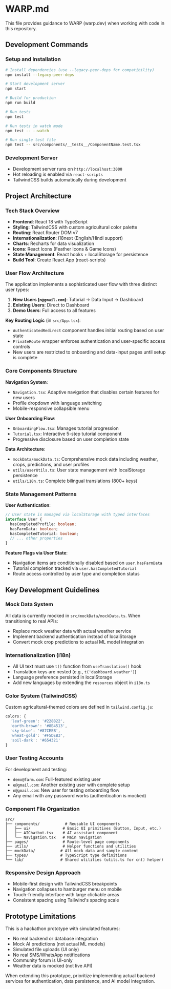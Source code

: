# WARP.md

This file provides guidance to WARP (warp.dev) when working with code in this repository.

## Development Commands

### Setup and Installation
```bash
# Install dependencies (use --legacy-peer-deps for compatibility)
npm install --legacy-peer-deps

# Start development server
npm start

# Build for production
npm run build

# Run tests
npm test

# Run tests in watch mode
npm test -- --watch

# Run single test file
npm test -- src/components/__tests__/ComponentName.test.tsx
```

### Development Server
- Development server runs on `http://localhost:3000`
- Hot reloading is enabled via `react-scripts`
- TailwindCSS builds automatically during development

## Project Architecture

### Tech Stack Overview
- **Frontend**: React 18 with TypeScript
- **Styling**: TailwindCSS with custom agricultural color palette
- **Routing**: React Router DOM v7
- **Internationalization**: i18next (English/Hindi support)
- **Charts**: Recharts for data visualization
- **Icons**: React Icons (Feather Icons & Game Icons)
- **State Management**: React hooks + localStorage for persistence
- **Build Tool**: Create React App (react-scripts)

### User Flow Architecture
The application implements a sophisticated user flow with three distinct user types:

1. **New Users (`n@gmail.com`)**: Tutorial → Data Input → Dashboard
2. **Existing Users**: Direct to Dashboard
3. **Demo Users**: Full access to all features

**Key Routing Logic** (in `src/App.tsx`):
- `AuthenticatedRedirect` component handles initial routing based on user state
- `PrivateRoute` wrapper enforces authentication and user-specific access controls
- New users are restricted to onboarding and data-input pages until setup is complete

### Core Components Structure

**Navigation System**:
- `Navigation.tsx`: Adaptive navigation that disables certain features for new users
- Profile dropdown with language switching
- Mobile-responsive collapsible menu

**User Onboarding Flow**:
- `OnboardingFlow.tsx`: Manages tutorial progression
- `Tutorial.tsx`: Interactive 5-step tutorial component
- Progressive disclosure based on user completion state

**Data Architecture**:
- `mockData/mockData.ts`: Comprehensive mock data including weather, crops, predictions, and user profiles
- `utils/userUtils.ts`: User state management with localStorage persistence
- `utils/i18n.ts`: Complete bilingual translations (800+ keys)

### State Management Patterns

**User Authentication**:
```typescript
// User state is managed via localStorage with typed interfaces
interface User {
  hasCompletedProfile: boolean;
  hasFarmData: boolean;
  hasCompletedTutorial: boolean;
  // ... other properties
}
```

**Feature Flags via User State**:
- Navigation items are conditionally disabled based on `user.hasFarmData`
- Tutorial completion tracked via `user.hasCompletedTutorial`
- Route access controlled by user type and completion status

## Key Development Guidelines

### Mock Data System
All data is currently mocked in `src/mockData/mockData.ts`. When transitioning to real APIs:
- Replace mock weather data with actual weather service
- Implement backend authentication instead of localStorage
- Convert mock crop predictions to actual ML model integration

### Internationalization (i18n)
- All UI text must use `t()` function from `useTranslation()` hook
- Translation keys are nested (e.g., `t('dashboard.weather')`)
- Language preference persisted in localStorage
- Add new languages by extending the `resources` object in `i18n.ts`

### Color System (TailwindCSS)
Custom agricultural-themed colors are defined in `tailwind.config.js`:
```javascript
colors: {
  'leaf-green': '#228B22',
  'earth-brown': '#8B4513', 
  'sky-blue': '#87CEEB',
  'wheat-gold': '#F5DEB3',
  'soil-dark': '#654321'
}
```

### User Testing Accounts
For development and testing:
- `demo@farm.com`: Full-featured existing user
- `e@gmail.com`: Another existing user with complete setup
- `n@gmail.com`: New user for testing onboarding flow
- Any email with any password works (authentication is mocked)

### Component File Organization
```
src/
├── components/           # Reusable UI components
│   ├── ui/              # Basic UI primitives (Button, Input, etc.)
│   ├── AIChatbot.tsx    # AI assistant component
│   └── Navigation.tsx   # Main navigation
├── pages/               # Route-level page components
├── utils/               # Helper functions and utilities
├── mockData/           # All mock data and sample content
├── types/              # TypeScript type definitions
└── lib/                # Shared utilities (utils.ts for cn() helper)
```

### Responsive Design Approach
- Mobile-first design with TailwindCSS breakpoints
- Navigation collapses to hamburger menu on mobile
- Touch-friendly interface with large clickable areas
- Consistent spacing using Tailwind's spacing scale

## Prototype Limitations

This is a hackathon prototype with simulated features:
- No real backend or database integration
- Mock AI predictions (not actual ML models)
- Simulated file uploads (UI only)
- No real SMS/WhatsApp notifications
- Community forum is UI-only
- Weather data is mocked (not live API)

When extending this prototype, prioritize implementing actual backend services for authentication, data persistence, and AI model integration.